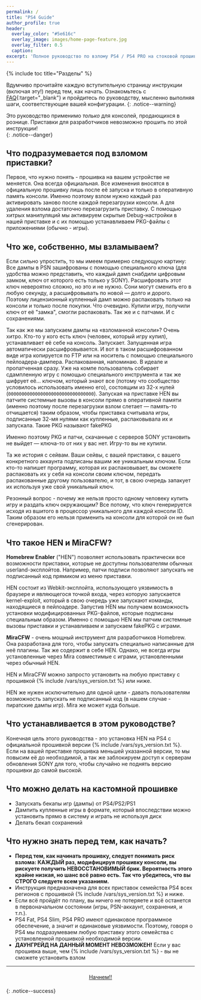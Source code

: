 ```yaml
---
permalink: /
title: "PS4 Guide"
author_profile: true
header:
  overlay_color: "#5e616c"
  overlay_image: images/home-page-feature.jpg
  overlay_filter: 0.5
  caption:
excerpt: 'Полное руководство по взлому PS4 / PS4 PRO на стоковой прошивке версии 7.02 и ниже<br />**Последнее изменение:** 15 марта'
---
```


{% include toc title="Разделы" %}

Вдумчиво прочитайте каждую вступительную страницу инструкции (включая эту!) перед тем, как начать. Ознакомьтесь с [FAQ](faq){:target="_blank"} и пройдитесь по руководству, мысленно выполняя шаги, соответствующие вашей конфигурации. 
{: .notice--warning}

Это руководство применимо *только* для консолей, продающихся в рознице. Приставки для разработчиков невозможно прошить по этой инструкции!  
{: .notice--danger}

## Что подразумевается под взломом приставки?

Первое, что нужно понять - прошивка на вашем устройстве не меняется. Она всегда официальная. Все изменения вносятся в официальную прошивку лишь после её запуска и только в оперативную память консоли. Именно поэтому взлом нужно каждый раз активировать заново после каждой перезагрузки консоли. А для удаления взлома достаточно перезагрузить приставку. С помощью хитрых манипуляций мы активируем скрытые Debug-настройки в нашей приставке и с их помощью устанавливаем PKG-файлы с приложениями (обычно - игры). 

## Что же, собственно, мы взламываем? 

Если сильно упростить, то мы имеем примерно следующую картину: 
Все дампы в PSN зашифрованы с помощью специального ключа (для удобства можно представить, что каждый дамп снабдили цифровым замком, ключ от которого есть только у SONY). Расшифровать этот ключ невероятно сложно, но это и не нужно. Сони могут сменить его в любую секунду, а расшифровывать по новой — долго и дорого. Поэтому лицензионный купленный дамп можно распаковать только на консоли и только после покупки. Что очевидно. Купили игру, получили ключ от её "замка", смогли распаковать. Так же и с патчами. И с сохранениями. 

Так как же мы запускаем дампы на «взломанной консоли»? Очень хитро. Кто-то у кого есть ключ (человек, который игру купил), устанавливает её себе на консоль. Запускает. Запущенная игра автоматически расшифровывается. И вот в таком расшифрованном виде игра копируется по FTP или на носитель с помощью специального пейлоадера-дампера. Распакованная, напоминаю. В идеале и пропатченная сразу. Уже на компе пользователь собирает сдампленную игру с помощью специального инструмента и так же шифрует её… ключом, который знают все (потому что сообщество условилось использовать именно его), состоящим из 32-х нулей (`00000000000000000000000000000000`). Запуская на приставке HEN вы патчите системные вызовы в консоли прямо в оперативной памяти (именно поэтому после перезагрузки взлом слетает — память-то отчищается) таким образом, чтобы приставка считывала игры, подписанные 32-мя нулями как купленные, распаковывала их и запускала. Такие PKG называют fakePKG

Именно поэтому PKG и патчи, скачанные с серверов SONY установить не выйдет — ключа-то от них у вас нет. Игру-то вы не купили.

Та же история с сейвам. Ваши сейвы, с вашей приставки, с вашего конкретного аккаунта подписаны вашим же уникальным ключом. Если кто-то напишет программу, которая их распаковывает, вы сможете распаковать их у себя на консоли своим ключом, передать распакованные другому пользователю, и тот, в свою очередь запакует их используя уже свой уникальный ключ. 

Резонный вопрос - почему же нельзя просто одному человеку купить игру и раздать ключ окружающим? Все потому, что ключ генерируется исходя из вшитого в процессор уникального для каждой консоли ID. Таким образом его нельзя применить на консоли для которой он не был сгенерирован.  

## Что такое HEN и MiraCFW?

**Homebrew Enabler** ("HEN") позволяет использовать практически все возможности приставки, которые не доступны пользователям обычных userland-эксплойтов. Например, патчи подписи позволяют запускать не подписанный код прямиком из меню приставки.

HEN состоит из Webkit-эксплойта, использующего уязвимость в браузере и являющегося точкой входа, через которую запускается kernel-exploit, который в свою очередь уже запускают команды, находящиеся в пейлоадере. Запустив HEN мы получаем возможность установки модифицированных PKG-файлов, которые подписаны специальным образом. Именно с помощью HEN мы патчим системные вызовы приставки и устанавливаем и запускаем fakePKG с играми. 

**MiraCFW** - очень мощный инструмент для разработчиков Homebrew. Она разработана для того, чтобы запускать специально написанные для неё плагины. Так же содержит в себе HEN. Однако, не всегда игры установленные через Mira совместимые с играми, установленными через обычный HEN.

HEN и MiraCFW можно запросто установить на любую приставку с прошивкой {% include /vars/sys_version.txt %} или ниже. 

HEN же нужен исключительно для одной цели - давать пользователям возможность запускать не подписанный код (в нашем случае - пиратские дампы игр). Mira же может куда больше. 

## Что устанавливается в этом руководстве?

Конечная цель этого руководства - это установка HEN на PS4 с официальной прошивкой версии {% include /vars/sys_version.txt %}. Если на вашей приставке прошивка меньшей указанной версии, то мы повысим её до необходимой, а так же заблокируем доступ к серверам обновления SONY для того, чтобы случайно не поднять версию прошивки до самой высокой.

## Что можно делать на кастомной прошивке

+ Запускать бекапы игр (дампы) от PS4/PS2/PS1
+ Дампить купленные игры в формате, который впоследствии можно установить прямо в систему и играть не используя диск
+ Делать бекап сохранений 

## Что нужно знать перед тем, как начать?

+ **Перед тем, как начинать прошивку, следует понимать риск взлома: КАЖДЫЙ раз, модифицируя прошивку консоли, вы рискуете получить НЕВОССТАНОВИМЫЙ брик. Вероятность этого крайне низкая, но шанс всё равно есть. Так что убедитесь, что вы СТРОГО следуете всем указаниям.**
+ Инструкция предназначена для всех приставок семейства PS4 всех регионов с прошивкой {% include /vars/sys_version.txt %} и ниже.
+ Если всё пройдёт по плану, вы ничего не потеряете и всё останется в первоначальном состоянии (игры, PSN-аккаунт, сохранения, и т.п.).
+ PS4 Fat, PS4 Slim, PS4 PRO имеют одинаковое программное обеспечение, а значит и одинаковые уязвимости. Поэтому, говоря о PS4 мы подразумеваем любую приставку этого семейства с установленной прошивкой необходимой версии. 
+ **ДАУНГРЕЙД НА ДАННЫЙ МОМЕНТ НЕВОЗМОЖЕН!** Если у вас прошивка выше, чем {% include /vars/sys_version.txt %} - вы не сможете установить взлом

___

<center><a href="get-started" style="margin:20px auto; text-align:center; display:block; width:200px;" class="btn btn--short">Начнем!!</a></center>
{: .notice--success}